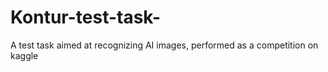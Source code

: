 # Kontur-test-task-
A test task aimed at recognizing AI images, performed as a competition on kaggle
